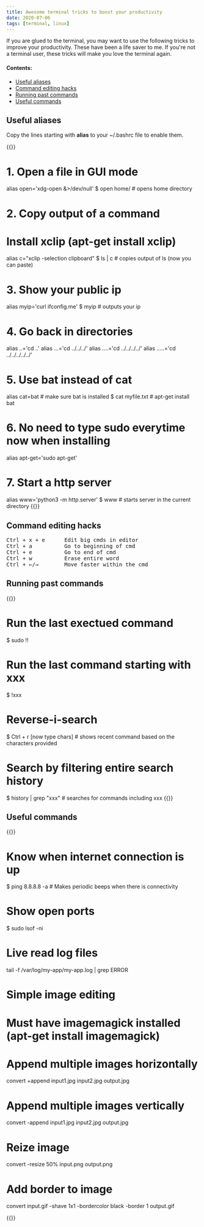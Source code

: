 ```yaml
---
title: Awesome terminal tricks to boost your productivity
date: 2020-07-06
tags: [terminal, linux]
---
```


If you are glued to the terminal, you may want to use the following tricks to improve your productivity. These have been a life saver to me. If you're not a terminal user, these tricks will make you love the terminal again.

#### Contents:
- [Useful aliases](#useful-aliases)
- [Command editing hacks](#command-editing-hacks)
- [Running past commands](#running-past-commands)
- [Useful commands](#useful-commands)

## Useful aliases

<!-- Many confuse the usage of .bash_profile and .bashrc files. The difference
- .bash_profile is executed when bash is invoked as an interactive login shell (e.g. when SSHing)
- .bashrc is executed each time you open the terminal

It's best to **put aliases in .bashrc** because most .bash_profile configs also execute .bashrc when invoked. -->

Copy the lines starting with **alias** to your ~/.bashrc file to enable them.

{{<highlight bash>}}
# 1. Open a file in GUI mode
alias open='xdg-open &>/dev/null'
$ open home/        # opens home directory

# 2. Copy output of a command
# Install xclip (apt-get install xclip)
alias c="xclip -selection clipboard"
$ ls | c            # copies output of ls (now you can paste)

# 3. Show your public ip
alias myip='curl ifconfig.me'
$ myip              # outputs your ip

# 4. Go back in directories
alias ..='cd ..'
alias ...='cd ../../../'
alias ....='cd ../../../../'
alias .....='cd ../../../../../'

# 5. Use bat instead of cat
alias cat=bat       # make sure bat is installed
$ cat myfile.txt    # apt-get install bat

# 6. No need to type sudo everytime now when installing
alias apt-get='sudo apt-get'

# 7. Start a http server
alias www='python3 -m http.server'
$ www               # starts server in the current directory
{{</highlight>}}

## Command editing hacks

<pre>
<kbd>Ctrl + x + e </kbd>     Edit big cmds in editor  
<kbd>Ctrl + a</kbd>          Go to beginning of cmd
<kbd>Ctrl + e</kbd>          Go to end of cmd  
<kbd>Ctrl + w</kbd>          Erase entire word  
<kbd>Ctrl + ←/→</kbd>        Move faster within the cmd
</pre>

## Running past commands

{{<highlight bash>}}

# Run the last exectued command
$ sudo !!

# Run the last command starting with xxx
$ !xxx

# Reverse-i-search
$ Ctrl + r [now type chars]   # shows recent command based on the characters provided

# Search by filtering entire search history
$ history | grep "xxx"        # searches for commands including xxx
{{</highlight>}}

## Useful commands

{{<highlight bash>}}

# Know when internet connection is up
$ ping 8.8.8.8 -a     # Makes periodic beeps when there is connectivity

# Show open ports
$ sudo lsof -ni

# Live read log files
tail -f /var/log/my-app/my-app.log | grep ERROR

# Simple image editing
# Must have imagemagick installed (apt-get install imagemagick)

# Append multiple images horizontally
convert +append input1.jpg input2.jpg output.jpg

# Append multiple images vertically
convert -append input1.jpg input2.jpg output.jpg

# Reize image
convert -resize 50% input.png output.png

# Add border to image
convert input.gif -shave 1x1 -bordercolor black -border 1 output.gif

{{</highlight>}}

<!-- Awesome Terminal Productivity
  https://github.com/chubin/cheat.sh
  https://github.com/tldr-pages/tldr
 -->
